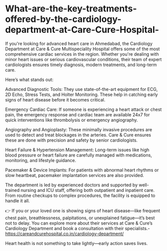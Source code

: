 # What-are-the-key-treatments-offered-by-the-cardiology-department-at-Care-Cure-Hospital-

If you're looking for advanced heart care in Ahmedabad, the Cardiology Department at Care & Cure Multispeciality Hospital offers some of the most comprehensive cardiac services in the region. Whether you're dealing with minor heart issues or serious cardiovascular conditions, their team of expert cardiologists ensures timely diagnosis, modern treatments, and long-term care.

Here’s what stands out:

Advanced Diagnostic Tools: They use state-of-the-art equipment for ECG, 2D Echo, Stress Tests, and Holter Monitoring. These help in catching early signs of heart disease before it becomes critical.

Emergency Cardiac Care: If someone is experiencing a heart attack or chest pain, the emergency response and cardiac team are available 24x7 for quick interventions like thrombolysis or emergency angiography.

Angiography and Angioplasty: These minimally invasive procedures are used to detect and treat blockages in the arteries. Care & Cure ensures these are done with precision and safety by senior cardiologists.

Heart Failure & Hypertension Management: Long-term issues like high blood pressure or heart failure are carefully managed with medications, monitoring, and lifestyle guidance.

Pacemaker & Device Implants: For patients with abnormal heart rhythms or slow heartbeat, pacemaker implantation services are also provided.

The department is led by experienced doctors and supported by well-trained nursing and ICU staff, offering both outpatient and inpatient care. From routine checkups to complex procedures, the facility is equipped to handle it all.

👉 If you or your loved one is showing signs of heart disease—like frequent chest pain, breathlessness, palpitations, or unexplained fatigue—it’s best not to delay. You can explore more about their services at Care & Cure’s Cardiology Department and book a consultation with their specialists.- https://careandcurehospital.co.in/cardiology-department/

Heart health is not something to take lightly—early action saves lives.
